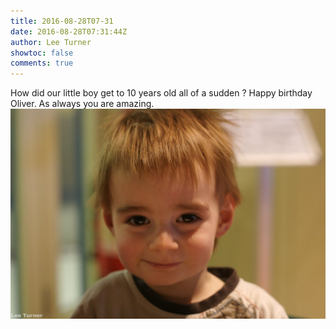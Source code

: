 ```yaml
---
title: 2016-08-28T07-31
date: 2016-08-28T07:31:44Z
author: Lee Turner
showtoc: false
comments: true
---
```


How did our little boy get to 10 years old all of a sudden ? Happy birthday Oliver. As always you are amazing. ![](/img/x//769799614165839872-Cq7gqgmW8AAQ02u.jpg)

